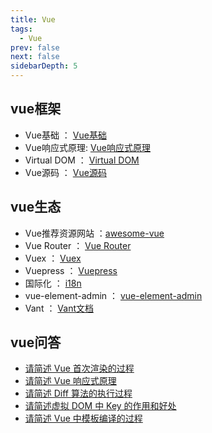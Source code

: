 ```yaml
---
title: Vue
tags:
  - Vue
prev: false
next: false
sidebarDepth: 5
---
```


## vue框架
- Vue基础 ： [Vue基础](./vue-base/01)
- Vue响应式原理: [Vue响应式原理](./vue-observe/01)
- Virtual DOM ： [Virtual DOM](./virtual-dom/01)
- Vue源码 ： [Vue源码](./vue-source-code/01)

## vue生态
- Vue推荐资源网站 ：[awesome-vue](https://github.com/vuejs/awesome-vue)
- Vue Router ： [Vue Router](./vue-router/01)
- Vuex ： [Vuex](./vuex/01vuex)
- Vuepress ： [Vuepress](./vuepress/01)
- 国际化 ： [i18n](./i18n/01)
- vue-element-admin ： [vue-element-admin](./vue-element-admin/01)
- Vant ： [Vant文档](./vant/01)

## vue问答
- [请简述 Vue 首次渲染的过程](./vue-source-code/Q&A.html#三、请简述-vue-首次渲染的过程)
- [请简述 Vue 响应式原理](./vue-observe/03.html#五、请简述-vue-响应式原理)
- [请简述 Diff 算法的执行过程](./virtual-dom/04.html#四、请简述-diff-算法的执行过程)
- [请简述虚拟 DOM 中 Key 的作用和好处](./virtual-dom/04.html#五、请简述虚拟-dom-中-key-的作用和好处)
- [请简述 Vue 中模板编译的过程](./vue-source-code/Q&A.html#模板编译)

